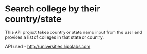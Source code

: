 # Search college by their country/state

This API project takes country or state name input from the user and provides a list of colleges in that state or country.

API used - http://universities.hipolabs.com
